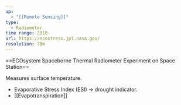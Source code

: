 ```yaml
---
up:
  - "[[Remote Sensing]]"
type:
  - Radiometer
time range: 2018-
url: https://ecostress.jpl.nasa.gov/
resolution: 70m
---
```

==ECOsystem Spaceborne Thermal Radiometer Experiment on Space Station==

Measures surface temperature.
- Evaporative Stress Index (ESI) -> drought indicator.
- [[Evapotranspiration]]

